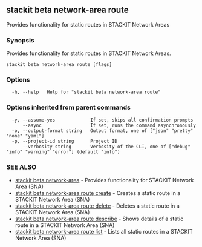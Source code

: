 ## stackit beta network-area route

Provides functionality for static routes in STACKIT Network Areas

### Synopsis

Provides functionality for static routes in STACKIT Network Areas.

```
stackit beta network-area route [flags]
```

### Options

```
  -h, --help   Help for "stackit beta network-area route"
```

### Options inherited from parent commands

```
  -y, --assume-yes             If set, skips all confirmation prompts
      --async                  If set, runs the command asynchronously
  -o, --output-format string   Output format, one of ["json" "pretty" "none" "yaml"]
  -p, --project-id string      Project ID
      --verbosity string       Verbosity of the CLI, one of ["debug" "info" "warning" "error"] (default "info")
```

### SEE ALSO

* [stackit beta network-area](./stackit_beta_network-area.md)	 - Provides functionality for STACKIT Network Area (SNA)
* [stackit beta network-area route create](./stackit_beta_network-area_route_create.md)	 - Creates a static route in a STACKIT Network Area (SNA)
* [stackit beta network-area route delete](./stackit_beta_network-area_route_delete.md)	 - Deletes a static route in a STACKIT Network Area (SNA)
* [stackit beta network-area route describe](./stackit_beta_network-area_route_describe.md)	 - Shows details of a static route in a STACKIT Network Area (SNA)
* [stackit beta network-area route list](./stackit_beta_network-area_route_list.md)	 - Lists all static routes in a STACKIT Network Area (SNA)

